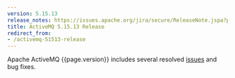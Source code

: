 ```yaml
---
version: 5.15.13
release_notes: https://issues.apache.org/jira/secure/ReleaseNote.jspa?projectId=12311210&version=12347002
title: ActiveMQ 5.15.13 Release 
redirect_from:
- /activemq-51513-release
---
```

Apache ActiveMQ {{page.version}} includes several resolved [issues]({{page.release_notes}}) and bug fixes.
